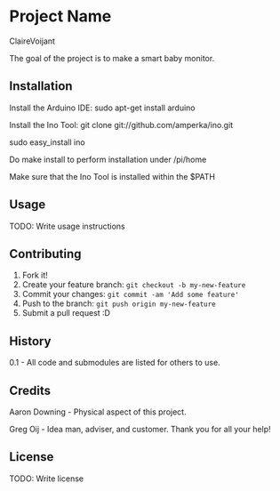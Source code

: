 # Project Name

ClaireVoijant

The goal of the project is to make a smart baby monitor.

## Installation
Install the Arduino IDE:
sudo apt-get install arduino

Install the Ino Tool:
git clone git://github.com/amperka/ino.git

sudo easy_install ino

Do make install to perform installation under /pi/home

Make sure that the Ino Tool is installed within the $PATH 


## Usage

TODO: Write usage instructions

## Contributing

1. Fork it!
2. Create your feature branch: `git checkout -b my-new-feature`
3. Commit your changes: `git commit -am 'Add some feature'`
4. Push to the branch: `git push origin my-new-feature`
5. Submit a pull request :D

## History

0.1 - All code and submodules are listed for others to use.

## Credits

Aaron Downing - Physical aspect of this project.

Greg Oij - Idea man, adviser, and customer.  Thank you for all your help!

## License

TODO: Write license